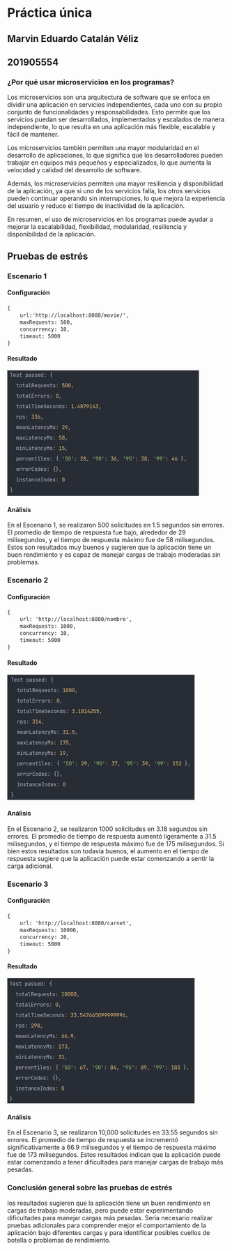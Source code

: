 # Práctica única
## Marvin Eduardo Catalán Véliz
## 201905554

### ¿Por qué usar microservicios en los programas?

Los microservicios son una arquitectura de software que se enfoca en dividir una aplicación en servicios independientes, cada uno con su propio conjunto de funcionalidades y responsabilidades. Esto permite que los servicios puedan ser desarrollados, implementados y escalados de manera independiente, lo que resulta en una aplicación más flexible, escalable y fácil de mantener.

Los microservicios también permiten una mayor modularidad en el desarrollo de aplicaciones, lo que significa que los desarrolladores pueden trabajar en equipos más pequeños y especializados, lo que aumenta la velocidad y calidad del desarrollo de software.

Además, los microservicios permiten una mayor resiliencia y disponibilidad de la aplicación, ya que si uno de los servicios falla, los otros servicios pueden continuar operando sin interrupciones, lo que mejora la experiencia del usuario y reduce el tiempo de inactividad de la aplicación.

En resumen, el uso de microservicios en los programas puede ayudar a mejorar la escalabilidad, flexibilidad, modularidad, resiliencia y disponibilidad de la aplicación.

## Pruebas de estrés

### Escenario 1
#### Configuración
```
{
    url:'http://localhost:8080/movie/',
    maxRequests: 500,
    concurrency: 10,
    timeout: 5000
}
```
#### Resultado
![Escenario 1](assets/test1.png)

#### Análisis

En el Escenario 1, se realizaron 500 solicitudes en 1.5 segundos sin errores. El promedio de tiempo de respuesta fue bajo, alrededor de 29 milisegundos, y el tiempo de respuesta máximo fue de 58 milisegundos. Estos son resultados muy buenos y sugieren que la aplicación tiene un buen rendimiento y es capaz de manejar cargas de trabajo moderadas sin problemas.

### Escenario 2
#### Configuración
```
{
    url: 'http://localhost:8080/nombre',
    maxRequests: 1000,
    concurrency: 10,
    timeout: 5000
}
```
#### Resultado
![Escenario 2](assets/test2.png)

#### Análisis

En el Escenario 2, se realizaron 1000 solicitudes en 3.18 segundos sin errores. El promedio de tiempo de respuesta aumentó ligeramente a 31.5 milisegundos, y el tiempo de respuesta máximo fue de 175 milisegundos. Si bien estos resultados son todavía buenos, el aumento en el tiempo de respuesta sugiere que la aplicación puede estar comenzando a sentir la carga adicional.

### Escenario 3
#### Configuración
```
{
    url: 'http://localhost:8080/carnet',
    maxRequests: 10000,
    concurrency: 20,
    timeout: 5000
}
```
#### Resultado
![Escenario 3](assets/test3.png)

#### Análisis

En el Escenario 3, se realizaron 10,000 solicitudes en 33.55 segundos sin errores. El promedio de tiempo de respuesta se incrementó significativamente a 66.9 milisegundos y el tiempo de respuesta máximo fue de 173 milisegundos. Estos resultados indican que la aplicación puede estar comenzando a tener dificultades para manejar cargas de trabajo más pesadas.

### Conclusión general sobre las pruebas de estrés
los resultados sugieren que la aplicación tiene un buen rendimiento en cargas de trabajo moderadas, pero puede estar experimentando dificultades para manejar cargas más pesadas. Sería necesario realizar pruebas adicionales para comprender mejor el comportamiento de la aplicación bajo diferentes cargas y para identificar posibles cuellos de botella o problemas de rendimiento.
